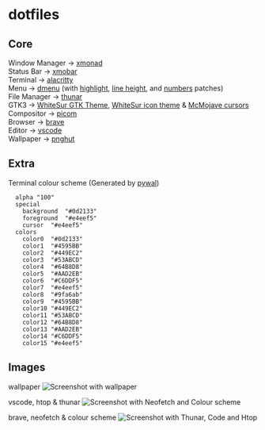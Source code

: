 # dotfiles

## Core

Window Manager  → [xmonad](https://xmonad.org/)\
Status Bar      → [xmobar](https://github.com/jaor/xmobar)\
Terminal        → [alacritty](https://github.com/alacritty/alacritty)\
Menu            → [dmenu](https://tools.suckless.org/dmenu/) (with [highlight](https://tools.suckless.org/dmenu/patches/highlight/), [line height](https://tools.suckless.org/dmenu/patches/line-height/), and [numbers](https://tools.suckless.org/dmenu/patches/numbers/) patches)\
File Manager    → [thunar](https://wiki.archlinux.org/title/thunar)\
GTK3            → [WhiteSur GTK Theme](https://www.gnome-look.org/p/1403328/), [WhiteSur icon theme](https://www.gnome-look.org/p/1405756/) & [McMojave cursors](https://www.pling.com/p/1355701)\
Compositor      → [picom](https://github.com/jonaburg/picom)\
Browser         → [brave](https://brave.com/)\
Editor          → [vscode](https://code.visualstudio.com/)\
Wallpaper       → [pnghut](https://pnghut.com/png/g8HeRPsQms/mount-scenery-mountain-range-21-9-aspect-ratio-desktop-wallpaper-transparent-png)

## Extra

Terminal colour scheme (Generated by [pywal](https://github.com/dylanaraps/pywal#:~:text=Pywal%20is%20a%20tool%20that,of%20colors%20from%20each%20image.))
```
  alpha	"100"
  special	
    background	"#0d2133"
    foreground	"#e4eef5"
    cursor	"#e4eef5"
  colors	
    color0	"#0d2133"
    color1	"#4595BB"
    color2	"#449EC2"
    color3	"#53ABCD"
    color4	"#64B8D8"
    color5	"#AAD2EB"
    color6	"#C6DDF5"
    color7	"#e4eef5"
    color8	"#9fa6ab"
    color9	"#4595BB"
    color10	"#449EC2"
    color11	"#53ABCD"
    color12	"#64B8D8"
    color13	"#AAD2EB"
    color14	"#C6DDF5"
    color15	"#e4eef5"
```

## Images   

wallpaper
![Screenshot with wallpaper](https://github.com/cally2k/dotfiles/blob/main/img/wallpaper.jpg)

vscode, htop & thunar
![Screenshot with Neofetch and Colour scheme](https://github.com/cally2k/dotfiles/blob/main/img/1.png)

brave, neofetch & colour scheme
![Screenshot with Thunar, Code and Htop](https://github.com/cally2k/dotfiles/blob/main/img/2.png)

